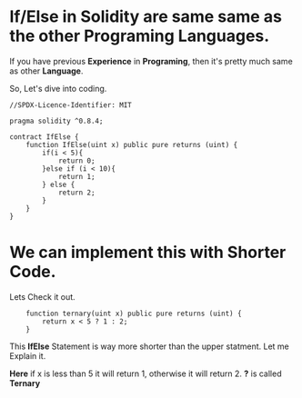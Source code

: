 # If/Else in **Solidity** are same same as the other Programing Languages.

If you have previous **Experience** in **Programing**, then it's pretty much same as other **Language**.

So, Let's dive into coding.

```solidity
//SPDX-Licence-Identifier: MIT

pragma solidity ^0.8.4;

contract IfElse {
    function IfElse(uint x) public pure returns (uint) {
        if(i < 5){
            return 0;
        }else if (i < 10){
            return 1;
        } else {
            return 2;
        }
    }
}
```

# We can implement this with Shorter Code.

Lets Check it out.

```solidity
    function ternary(uint x) public pure returns (uint) {
        return x < 5 ? 1 : 2;
    }
```

This **IfElse** Statement is way more shorter than the upper statment. Let me Explain it.

**Here** if x is less than 5 it will return 1, otherwise it will return 2. **?** is called **Ternary**

